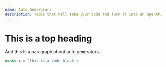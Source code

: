```yaml
---
name: Auto Generators
description: Tools that will take your code and turn it into an OpenAPI Specification document
---
```


# This is a top heading

And this is a paragraph about auto generators.

```jsx
const x = 'this is a code block';
```
